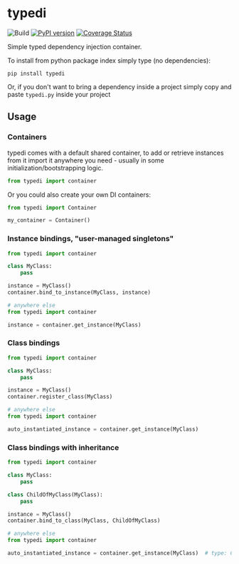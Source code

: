 # typedi

![Build](https://github.com/bshishov/typedi/workflows/Build/badge.svg)
[![PyPI version](https://badge.fury.io/py/typedi.svg)](https://badge.fury.io/py/typedi)
[![Coverage Status](https://coveralls.io/repos/github/bshishov/typedi/badge.svg?branch=master)](https://coveralls.io/github/bshishov/typedi?branch=master)

Simple typed dependency injection container.

To install from python package index simply type (no dependencies):
```
pip install typedi
```

Or, if you don't want to bring a dependency inside a project simply copy and paste `typedi.py` inside your project

## Usage
### Containers

typedi comes with a default shared container, to add or retrieve instances from it import it anywhere you need - usually in some initialization/bootstrapping logic.
 
 ```python
from typedi import container
```

Or you could also create your own DI containers:

```python
from typedi import Container

my_container = Container()
```

### Instance bindings, "user-managed singletons"
```python
from typedi import container

class MyClass:
    pass

instance = MyClass()
container.bind_to_instance(MyClass, instance)

# anywhere else
from typedi import container

instance = container.get_instance(MyClass)
```

### Class bindings
```python
from typedi import container

class MyClass:
    pass

instance = MyClass()
container.register_class(MyClass)

# anywhere else
from typedi import container

auto_instantiated_instance = container.get_instance(MyClass)
```

### Class bindings with inheritance
```python
from typedi import container

class MyClass:
    pass

class ChildOfMyClass(MyClass):
    pass

instance = MyClass()
container.bind_to_class(MyClass, ChildOfMyClass)

# anywhere else
from typedi import container

auto_instantiated_instance = container.get_instance(MyClass)  # type: ChildOfMyClass
```